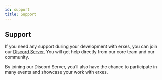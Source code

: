 ```yaml
---
id: support
title: Support
---
```


## Support

If you need any support during your development with erxes, you can join our <a href="https://discord.com/invite/aaGzy3gQK5" target="_blank">Discord Server.</a> You will get help directly from our core team and our community.


By joining our Discord Server, you’ll also have the chance to participate in many events and showcase your work with erxes.
